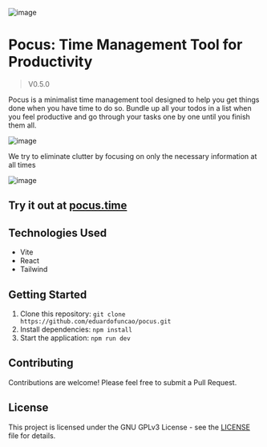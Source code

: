 ![image](https://github.com/user-attachments/assets/1677072c-9529-480f-960e-8c26a653d25e)

# Pocus: Time Management Tool for Productivity

> V0.5.0

Pocus is a minimalist time management tool designed to help you get things done when you have time to do so. Bundle up all your todos in a list when you feel productive and go through your tasks one by one until you finish them all.

![image](https://github.com/user-attachments/assets/f5a655f5-6ede-4100-84f8-c9ad61eaba8b)

We try to eliminate clutter by focusing on only the necessary information at all times

![image](https://github.com/user-attachments/assets/8d431a60-425c-4b86-99f9-3c2b02c95114)

## Try it out at [pocus.time](pocus.time)

## Technologies Used
- Vite
- React
- Tailwind

## Getting Started

1. Clone this repository: `git clone https://github.com/eduardofuncao/pocus.git`
2. Install dependencies: `npm install` 
3. Start the application: `npm run dev`

## Contributing
Contributions are welcome! Please feel free to submit a Pull Request.

## License

This project is licensed under the GNU GPLv3 License - see the [LICENSE](LICENSE) file for details.
